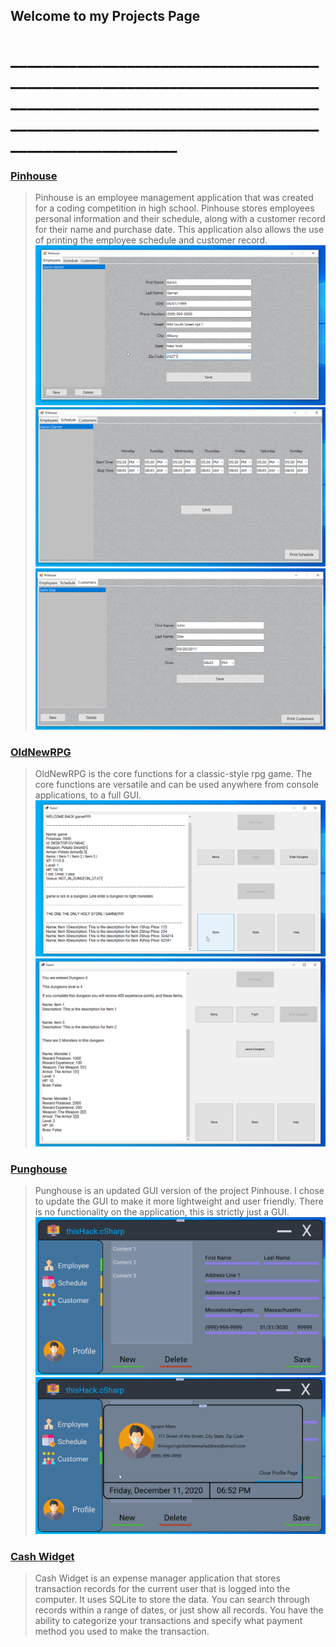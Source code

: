 ## Welcome to my Projects Page

# ________________________________________________________________________________________________________________________________________________________________________

### [Pinhouse](https://github.com/aarongarnerm/Pinhouse)

> Pinhouse is an employee management application that was created for a coding competition in high school. Pinhouse stores employees personal information and their schedule, along with a customer record for their name and purchase date. This application also allows the use of printing the employee schedule and customer record. ![Image of Pinhouse](https://raw.githubusercontent.com/aarongarnerm/Aaron-Garner/gh-pages/Screenshot_31.png) ![Image of Pinhouse](https://raw.githubusercontent.com/aarongarnerm/Aaron-Garner/gh-pages/Screenshot_32.png) ![Image of Pinhouse](https://raw.githubusercontent.com/aarongarnerm/Aaron-Garner/gh-pages/Screenshot_33.png)


### [OldNewRPG](https://github.com/aarongarnerm/OldNewRPG)

> OldNewRPG is the core functions for a classic-style rpg game. The core functions are versatile and can be used anywhere from console applications, to a full GUI. ![Image of OldNewRPG](https://raw.githubusercontent.com/aarongarnerm/Aaron-Garner/gh-pages/Screenshot_36.png) ![Image of OldNewRPG](https://raw.githubusercontent.com/aarongarnerm/Aaron-Garner/gh-pages/Screenshot_37.png)

### [Punghouse](https://github.com/aarongarnerm/PungHouse)

> Punghouse is an updated GUI version of the project Pinhouse. I chose to update the GUI to make it more lightweight and user friendly. There is no functionality on the application, this is strictly just a GUI. ![Image of Punghouse](https://raw.githubusercontent.com/aarongarnerm/Aaron-Garner/gh-pages/Screenshot_29.png) ![Image of Punghouse](https://raw.githubusercontent.com/aarongarnerm/Aaron-Garner/gh-pages/Screenshot_30.png)

### [Cash Widget](https://github.com/aarongarnerm/Cash-Widget)

> Cash Widget is an expense manager application that stores transaction records for the current user that is logged into the computer. It uses SQLite to store the data. You can search through records within a range of dates, or just show all records. You have the ability to categorize your transactions and specify what payment method you used to make the transaction.
